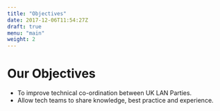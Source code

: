 ```yaml
---
title: "Objectives"
date: 2017-12-06T11:54:27Z
draft: true
menu: "main"
weight: 2
---
```


# Our Objectives
* To improve technical co-ordination between UK LAN Parties.
* Allow tech teams to share knowledge, best practice and experience.


